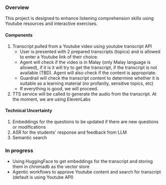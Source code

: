 ### Overview

This project is designed to enhance listening comprehension skills using Youtube resources and interactive exercises. 

#### Components
1. Transcript pulled from a Youtube video using youtube transcript API
   - User is presented with 2 prepared transcripts (topics) and is allowed to enter a Youtube link of their choice. 
   - Agent will check if the video is in Malay (only Malay language is allowed), if it is it will try to get the transcript, if the transcript is not available (TBD). Agent will also check if the content is appropriate.
   - Guardrail will check the transcript content to determine whether it is suitable as a learning material (no profanity, sensitive topics, etc)
   - If everything is good, we will proceed.
2. TTS service will be called to generate the audio from the transcript. At the moment, we are using ElevenLabs


#### Technical Uncertainty
1. Embeddings for the questions to be updated if there are new questions or modifications
2. ASR for the students' response and feedback from LLM
3. Semantic search



### In progress
- Using HuggingFace to get embeddings for the transcript and storing them in chromadb as the vector store
- Agentic workflows to approve Youtube content and search for transcript (default is using Youtube API)